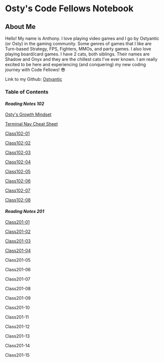 # **Osty's Code Fellows Notebook**

## About Me

Hello! My name is Anthony. I love playing video games and I go by Ostyantic (or Osty) in the gaming community. Some genres of games that I like are Turn-based Strategy, FPS, Fighters, MMOs, and party games. I also love playing board/card games. I have 2 cats, both siblings. Their names are Shadow and Onyx and they are the chillest cats I've ever known.  I am really excited to be here and experiencing (and conquering) my new coding journey with Code Fellows! :sunglasses:

Link to my Github: [Ostyantic](https://github.com/Ostyantic)

### Table of Contents

#### ***Reading Notes 102***

[Osty's Growth Mindset](GrowthMindset.md)

[Terminal Nav Cheat Sheet](TerminalCheatSheet.md)

[Class102-01](Class102-01.md)

[Class102-02](Class102-02.md)

[Class102-03](Class102-03.md)

[Class102-04](Class102-04.md)

[Class102-05](Class102-05.md)

[Class102-06](Class102-06.md)

[Class102-07](Class102-07.md)

[Class102-08](Class102-08.md)

#### ***Reading Notes 201***

[Class201-01](Class201-01.md)

[Class201-02](Class201-02.md)

[Class201-03](Class201-03.md)

[Class201-04](Class201-04.md)

Class201-05

Class201-06

Class201-07

Class201-08

Class201-09

Class201-10

Class201-11

Class201-12

Class201-13

Class201-14

Class201-15

